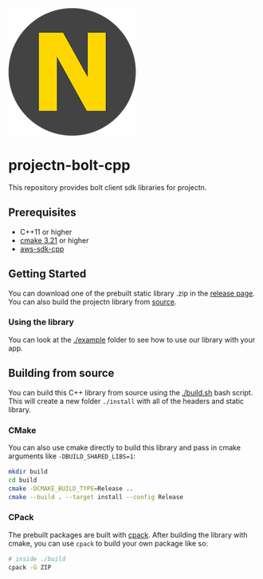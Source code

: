 ![projectn.png](./projectn.png)
# projectn-bolt-cpp

This repository provides bolt client sdk libraries for projectn.

## Prerequisites

- C++11 or higher
- [cmake 3.21](https://cmake.org/) or higher
- [aws-sdk-cpp](https://docs.aws.amazon.com/sdk-for-cpp/v1/developer-guide/getting-started.html)

## Getting Started

You can download one of the prebuilt static library .zip in the [release page](TODO).
You can also build the projectn library from [source](#building-from-source).

### Using the library

You can look at the [./example](./example) folder to see how to use our library with your app.

## Building from source

You can build this C++ library from source using the [./build.sh](./build.sh) bash script.
This will create a new folder `./install` with all of the headers and static library.

### CMake

You can also use cmake directly to build this library and pass in cmake arguments like `-DBUILD_SHARED_LIBS=1`:

```bash
mkdir build
cd build
cmake -DCMAKE_BUILD_TYPE=Release ..
cmake --build . --target install --config Release
```

### CPack

The prebuilt packages are built with [cpack](https://cmake.org/cmake/help/latest/module/CPack.html). After building the library with cmake, you can use `cpack` to build your own package like so:

```bash
# inside ./build
cpack -G ZIP
```